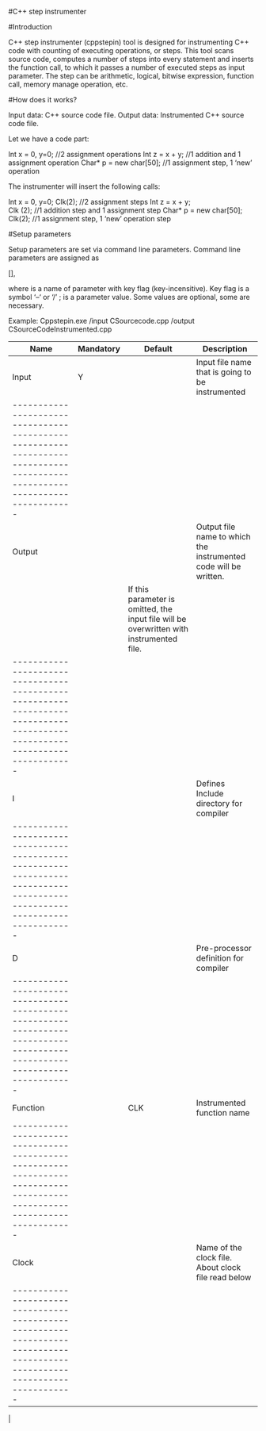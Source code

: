 #C++ step instrumenter

#Introduction

C++ step instrumenter (cppstepin) tool is designed for instrumenting C++ code with counting of executing operations, or steps. This tool scans source code, computes a number of steps into every statement and inserts the function call, to which it passes a number of executed steps as input parameter. The step can be arithmetic, logical, bitwise expression, function call, memory manage operation, etc. 

#How does it works?

Input data: C++ source code file. 
Output data: Instrumented C++ source code file.

Let we have a code part:

Int x = 0, y=0; //2 assignment operations
Int z = x + y;  //1 addition and 1 assignment operation
Char* p = new char[50]; //1 assignment step, 1 ‘new’ operation 
 
The instrumenter will insert the following calls:

Int x = 0, y=0; 
Clk(2); //2 assignment steps
Int z = x + y;  
Clk (2); //1 addition step and 1 assignment step
Char* p = new char[50]; 
Clk(2); //1 assignment step, 1 ‘new’ operation step

#Setup parameters

Setup parameters are set via command line parameters. Command line parameters are assigned as 

<Key> [<Value>],                 

where <key> is a name of parameter with key flag (key-incensitive). Key flag is a symbol ‘–‘  or ‘/’ ;
<Value> is a parameter value. Some values are optional, some are necessary.

Example:
Cppstepin.exe /input CSourcecode.cpp /output CSourceCodeInstrumented.cpp

| Name     | Mandatory | Default |                      Description                                                        |
|----------|-----------| ------- |-----------------------------------------------------------------------------------------|
| Input    |     Y     |         |Input file name that is going to be instrumented                                         |
|--------------------------------------------------------------------------------------------------------------------------|
| Output   |           |         | Output file name to which the instrumented code will be written. 
|                      |         | If this parameter is omitted, the input file will be overwritten with instrumented file.| 
|--------------------------------------------------------------------------------------------------------------------------|
| I        |           |         | Defines Include directory for compiler                                                  |
|--------------------------------------------------------------------------------------------------------------------------|
| D        |           |         | Pre-processor definition for compiler                                                   |
|--------------------------------------------------------------------------------------------------------------------------|
| Function |           | CLK     | Instrumented function name                                                              |
|--------------------------------------------------------------------------------------------------------------------------|
| Clock    |           |         | Name of the clock file. About clock file read below                                     |
|--------------------------------------------------------------------------------------------------------------------------|
|



